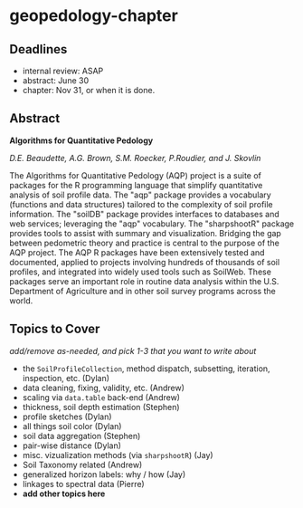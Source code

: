 # geopedology-chapter

## Deadlines
 * internal review: ASAP
 * abstract: June 30
 * chapter: Nov 31, or when it is done.

## Abstract


**Algorithms for Quantitative Pedology**

*D.E. Beaudette, A.G. Brown, S.M. Roecker, P.Roudier, and J. Skovlin*

The Algorithms for Quantitative Pedology (AQP) project is a suite of packages for the R programming language that simplify quantitative analysis of soil profile data. The "aqp" package provides a vocabulary (functions and data structures) tailored to the complexity of soil profile information. The "soilDB" package provides interfaces to databases and web services; leveraging the "aqp" vocabulary. The "sharpshootR" package provides tools to assist with summary and visualization. Bridging the gap between pedometric theory and practice is central to the purpose of the AQP project. The AQP R packages have been extensively tested and documented, applied to projects involving hundreds of thousands of soil profiles, and integrated into widely used tools such as SoilWeb. These packages serve an important role in routine data analysis within the U.S. Department of Agriculture and in other soil survey programs across the world. 

## Topics to Cover
*add/remove as-needed, and pick 1-3 that you want to write about*

 * the `SoilProfileCollection`, method dispatch, subsetting, iteration, inspection, etc. (Dylan)
 * data cleaning, fixing, validity, etc. (Andrew)
 * scaling via `data.table` back-end (Andrew)
 * thickness, soil depth estimation (Stephen)
 * profile sketches (Dylan)
 * all things soil color (Dylan)
 * soil data aggregation (Stephen)
 * pair-wise distance (Dylan)
 * misc. vizualization methods (via `sharpshootR`) (Jay)
 * Soil Taxonomy related (Andrew)
 * generalized horizon labels: why / how (Jay)
 * linkages to spectral data (Pierre)
 * **add other topics here**
